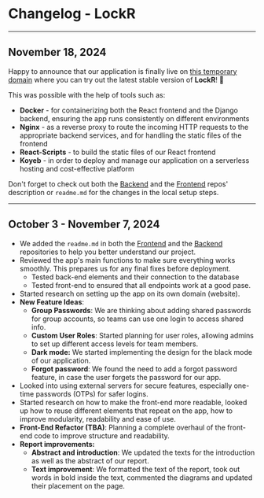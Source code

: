 # Changelog - LockR  
****
## November 18, 2024

Happy to announce that our application is finally live on [this temporary domain]([LockR](https://petite-danella-lockr-b5f8b6cb.koyeb.app/about)) where you can try out the latest stable version of **LockR**! 🎉

This was possible with the help of tools such as:
- **Docker** - for containerizing both the React frontend and the Django backend, ensuring the app runs consistently on different environments
- **Nginx** - as a reverse proxy to route the incoming HTTP requests to the appropriate  backend services, and for handling the static files of the frontend
- **React-Scripts** - to build the static files of our React frontend
- **Koyeb** - in order to deploy and manage our application on a serverless hosting and cost-effective platform

Don't forget to check out both the [Backend](https://github.com/diana7376/Password-manager-app-backend) and the [Frontend](https://github.com/diana7376/Password-manager-app-frontend) repos' description or `readme.md` for the changes in the local setup steps.
****
## October 3 - November 7, 2024  

- We added the `readme.md` in both the [Frontend](https://github.com/diana7376/Password-manager-app-frontend) and the [Backend](https://github.com/diana7376/Password-manager-app-backend) repositories to help you better understand our project.  
- Reviewed the app's main functions to make sure everything works smoothly. This prepares us for any final fixes before deployment.  
  - Tested back-end elements and their connection to the database  
  - Tested front-end to ensured that all endpoints work at a good pase.  
- Started research on setting up the app on its own domain (website).  
- **New Feature Ideas**:  
    - **Group Passwords**: We are thinking about adding shared passwords for group accounts, so teams can use one login to access shared info.  
    - **Custom User Roles**: Started planning for user roles, allowing admins to set up different access levels for team members.  
    - **Dark mode:** We started implementing the design for the black mode of our application.  
    - **Forgot password**: We found the need to add a forgot password feature, in case the user forgets the password for our app.  
- Looked into using external servers for secure features, especially one-time passwords (OTPs) for safer logins.  
- Started research on how to make the front-end more readable, looked up how to reuse different elements that repeat on the app, how to improve modularity, readability and ease of use.  
- **Front-End Refactor (TBA)**: Planning a complete overhaul of the front-end code to improve structure and readability.  
- **Report improvements:**  
    - **Abstract and introduction**: We updated the texts for the introduction as well as the abstract of our report.  
    - **Text improvement**: We formatted the text of the report, took out words in bold inside the text, commented the diagrams and updated their placement on the page.